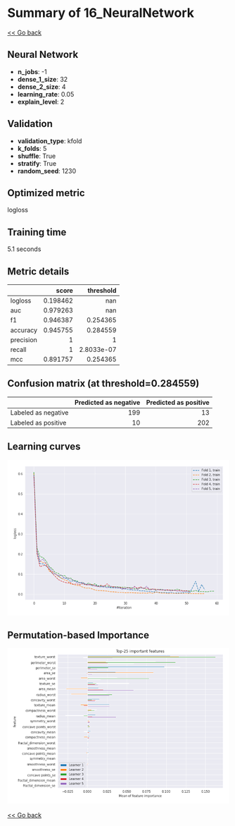 # Summary of 16_NeuralNetwork

[<< Go back](../README.md)


## Neural Network
- **n_jobs**: -1
- **dense_1_size**: 32
- **dense_2_size**: 4
- **learning_rate**: 0.05
- **explain_level**: 2

## Validation
 - **validation_type**: kfold
 - **k_folds**: 5
 - **shuffle**: True
 - **stratify**: True
 - **random_seed**: 1230

## Optimized metric
logloss

## Training time

5.1 seconds

## Metric details
|           |    score |    threshold |
|:----------|---------:|-------------:|
| logloss   | 0.198462 | nan          |
| auc       | 0.979263 | nan          |
| f1        | 0.946387 |   0.254365   |
| accuracy  | 0.945755 |   0.284559   |
| precision | 1        |   1          |
| recall    | 1        |   2.8033e-07 |
| mcc       | 0.891757 |   0.254365   |


## Confusion matrix (at threshold=0.284559)
|                     |   Predicted as negative |   Predicted as positive |
|:--------------------|------------------------:|------------------------:|
| Labeled as negative |                     199 |                      13 |
| Labeled as positive |                      10 |                     202 |

## Learning curves
![Learning curves](learning_curves.png)

## Permutation-based Importance
![Permutation-based Importance](permutation_importance.png)

[<< Go back](../README.md)
